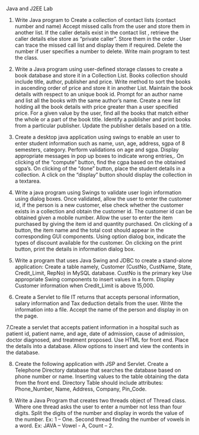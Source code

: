 <bold>Java and J2EE Lab</bold>
1. Write Java program to 
Create a collection of contact lists (contact number and name)
Accept missed calls from the user and store them in another list. If the caller details exist in the contact list , retrieve the caller details else store as “private caller”. Store them in the order . 
User can trace the missed call list and display them if required.
Delete the number if user specifies a number to delete.
Write main program to test the class.

2. Write a Java program using user-defined storage classes to create a book database and store it in a Collection List. Books collection should include title, author, publisher and price. 
Write method to sort the books in ascending order of price and store it in another List. 
Maintain the book details with respect to an unique book id. 
Prompt for an author name and list all the books with the same author’s name. 
Create a new list holding all the book details with price greater than a user specified price. 
For a given  value by the user, find all the books that match either the whole or a part of the book title. 
Identify a publisher and print books from a particular publisher. Update the publisher details based on a title.

3. Create a desktop java application  using swings to enable an user to enter student information such as name, usn, age, address, sgpa of 8 semesters, category.
Perform validations on age and sgpa. Display appropriate messages in pop up boxes to indicate wrong entries,.
On clicking of the “compute” button, find the cgpa based on the obtained sgpa’s. 
On clicking of the “done” button, place the student details in a collection.
A click on the “display” button should display the collection in a textarea. 

4. Write a java program using Swings to validate user login information using dialog boxes. 
Once validated, allow the user to enter the customer id, if the person is a new customer, else check whether the customer exists in a collection and obtain the customer id.
The customer id can be obtained given a mobile number. Allow the user to enter the item purchased by giving the item id and quantity purchased.
On clicking of a button, the item name and the total cost should appear in the corresponding GUI components.
Using option dialog box, indicate the types of discount available for the customer. On clicking on the print button, print the details in information dialog box.

5. Write a program that uses Java Swing and JDBC to create a stand-alone application:
Create a table namely, 
Customer (CustNo, CustName, State, Credit_Limit, RepNo) in MySQL database.  CustNo is the primary key 
Use appropriate Swing components to insert values in a form.
Display Customer information when Credit_Limit is above 15,000.

6. Create a Servlet to file IT returns that accepts personal information, salary information and Tax deduction details from the user. Write the information into a file. Accept the name of the person and display in on the page.

7.Create a servlet that accepts patient information in a hospital such as patient id, patient name, and age, date of admission, cause of admission, doctor diagnosed, and treatment proposed. Use HTML for front end.
Place the details into a database. Allow options to insert and view the contents in the database.

8. Create the following application with JSP and Servlet.
Create a Telephone Directory database that searches the database based on phone number or name. Inserting values to the table obtaining the data from the front end.
Directory Table should include attributes: Phone_Number, Name, Address, Company, Pin_Code.

9. Write a Java Program that creates two threads object of Thread class. Where one thread asks the user to enter a number not less than four digits. Split the digits of the number and display in words the value of the number. Ex: 1 – One. Second thread finding the number of vowels in a word. Ex: JAVA – Vowel - A, Count – 2.





